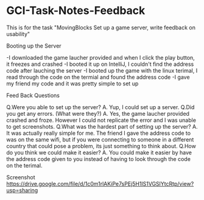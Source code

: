 # GCI-Task-Notes-Feedback
This is for the task "MovingBlocks Set up a game server, write feedback on usability"

Booting up the Server

-I downloaded the game laucher provided and when I click the play button, it freezes and crashed
-I booted it up on IntelliJ, I couldn't find the address code after lauching the server
-I booted up the game with the linux terimal, I read through the code on the termial and found the address code
-I gave my friend my code and it was pretty simple to set up

Feed Back Questions

Q.Were you able to set up the server?
A. Yup, I could set up a server.
Q.Did you get any errors. (What were they?)
A. Yes, the game laucher provided crashed and froze. However I could not replicate the error and I was unable to get screenshots.
Q.What was the hardest part of setting up the server?
A. It was actually really simple for me. The friend I gave the address code to was on the same wifi, but if you were connecting to someone in a different country that could pose a problem, its just something to think about.
Q.How do you think we could make it easier?
A. You could make it easier by have the address code given to you instead of having to look through the code on the terimal.


Screenshot
https://drive.google.com/file/d/1c0m1rlAKiPe7sPEj5H1lS1VGSlYtcRtp/view?usp=sharing
